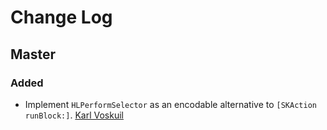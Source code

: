 
# Change Log

## Master

### Added

 - Implement `HLPerformSelector` as an encodable alternative to
   `[SKAction runBlock:]`.
   [Karl Voskuil](https://github.com/karlvoskuil)
